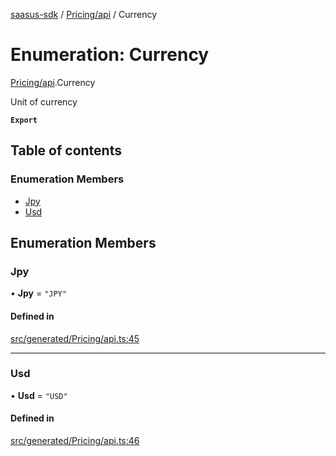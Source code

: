 [saasus-sdk](../README.md) / [Pricing/api](../modules/Pricing_api.md) / Currency

# Enumeration: Currency

[Pricing/api](../modules/Pricing_api.md).Currency

Unit of currency

**`Export`**

## Table of contents

### Enumeration Members

- [Jpy](Pricing_api.Currency.md#jpy)
- [Usd](Pricing_api.Currency.md#usd)

## Enumeration Members

### Jpy

• **Jpy** = ``"JPY"``

#### Defined in

[src/generated/Pricing/api.ts:45](https://github.com/saasus-platform/saasus-sdk-javascript/blob/2c78b0a/src/generated/Pricing/api.ts#L45)

___

### Usd

• **Usd** = ``"USD"``

#### Defined in

[src/generated/Pricing/api.ts:46](https://github.com/saasus-platform/saasus-sdk-javascript/blob/2c78b0a/src/generated/Pricing/api.ts#L46)
